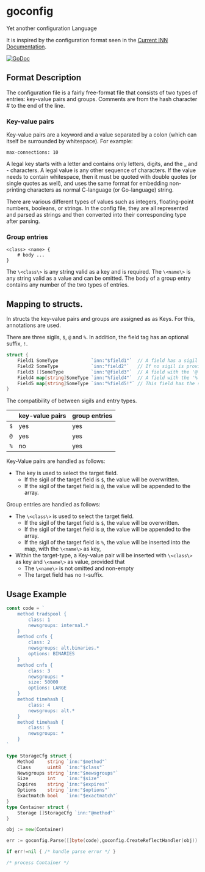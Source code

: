 # goconfig
Yet another configuration Language

It is inspired by the configuration format seen in the [Current INN Documentation](https://www.eyrie.org/~eagle/software/inn/docs/).

[![GoDoc](https://byte-mug.github.io/pkg/godoc-status.svg)](https://byte-mug.github.io/pkg/github.com/byte-mug/goconfig)

## Format Description

The configuration file is a fairly free-format file that consists of two types of entries: key-value pairs and groups.
Comments are from the hash character \# to the end of the line.

### Key-value pairs

Key-value pairs are a keyword and a value separated by a colon (which can itself be surrounded by whitespace). For example:
```
max-connections: 10
```
A legal key starts with a letter and contains only letters, digits, and the _ and - characters.
A legal value is any other sequence of characters. If the value needs to contain whitespace, then it must be quoted with double quotes (or single quotes as well), and uses the same format for embedding non-printing characters as normal C-language (or Go-language) string.

There are various different types of values such as integers, floating-point numbers, booleans, or strings. In the config file, they are all represented and parsed as strings and then converted into their corresponding type after parsing.

### Group entries

```
<class> <name> {
    # body ...
}
```

The `\<class\>` is any string valid as a key and is required. The `\<name\>` is any string valid as a value and can be omitted. The body of a group entry contains any number of the two types of entries.

## Mapping to structs.

In structs the key-value pairs and groups are assigned as as Keys. For this, annotations are used.

There are three sigils, `$`, `@` and `%`. In addition, the field tag has an optional suffix, `!`.
```go
struct {
	Field1 SomeType            `inn:"$field1"`  // A field has a sigil at it's start. For single values, we use '$'
	Field2 SomeType            `inn:"field2"`   // If no sigil is provided, '$' is default
	Field3 []SomeType          `inn:"@field3"`  // A field with the '@' sigil is an array.
	Field4 map[string]SomeType `inn:"%field4"`  // A field with the '%' sigil is a map.
	Field5 map[string]SomeType `inn:"%field5!"` // This field has the suffix '!'
}
```

The compatibility of between sigils and entry types.

| | key-value pairs | group entries |
| --- | --- | --- |
|`$`|yes|yes|
|`@`|yes|yes|
|`%`|no|yes|

Key-Value pairs are handled as follows:

* The key is used to select the target field.
	* If the sigil of the target field is `$`, the value will be overwritten.
	* If the sigil of the target field is `@`, the value will be appended to the array.

Group entries are handled as follows:

* The `\<class\>` is used to select the target field.
	* If the sigil of the target field is `$`, the value will be overwritten.
	* If the sigil of the target field is `@`, the value will be appended to the array.
	* If the sigil of the target field is `%`, the value will be inserted into the map, with the `\<name\>` as key,
* Within the target-type, a Key-value pair will be inserted with `\<class\>` as key and `\<name\>` as value, provided that
	* The `\<name\>` is not omitted and non-empty
	* The target field has no `!`-suffix.

## Usage Example

```go
const code = `
    method tradspool {
        class: 1
        newsgroups: internal.*
    }
    method cnfs {
        class: 2
        newsgroups: alt.binaries.*
        options: BINARIES
    }
    method cnfs {
        class: 3
        newsgroups: *
        size: 50000
        options: LARGE
    }
    method timehash {
        class: 4
        newsgroups: alt.*
    }
    method timehash {
        class: 5
        newsgroups: *
    }
`

type StorageCfg struct {
	Method     string `inn:"$method"`
	Class      uint8  `inn:"$class"`
	Newsgroups string `inn:"$newsgroups"`
	Size       int    `inn:"$size"`
	Expires    string `inn:"$expires"`
	Options    string `inn:"$options"`
	Exactmatch bool   `inn:"$exactmatch"`
}
type Container struct {
	Storage []StorageCfg `inn:"@method"`
}

obj := new(Container)

err := goconfig.Parse([]byte(code),goconfig.CreateReflectHandler(obj))

if err!=nil { /* handle parse error */ }

/* process Container */
```



